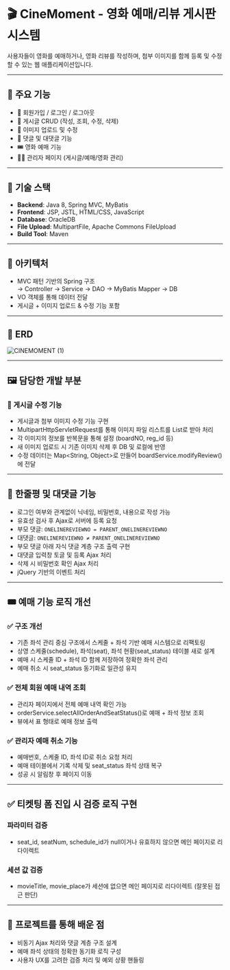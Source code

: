 
# 🎬 CineMoment - 영화 예매/리뷰 게시판 시스템

사용자들이 영화를 예매하거나, 영화 리뷰를 작성하며, 첨부 이미지를 함께 등록 및 수정할 수 있는 웹 애플리케이션입니다.

---

## 🚀 주요 기능

- 🔐 회원가입 / 로그인 / 로그아웃
- 📝 게시글 CRUD (작성, 조회, 수정, 삭제)
- 📸 이미지 업로드 및 수정
- 💬 댓글 및 대댓글 기능
- 🎟️ 영화 예매 기능
- 🧑‍💻 관리자 페이지 (게시글/예매/영화 관리)

---

## 🔧 기술 스택

- **Backend**: Java 8, Spring MVC, MyBatis
- **Frontend**: JSP, JSTL, HTML/CSS, JavaScript
- **Database**: OracleDB
- **File Upload**: MultipartFile, Apache Commons FileUpload
- **Build Tool**: Maven

---

## 🧩 아키텍처

- MVC 패턴 기반의 Spring 구조  
  → Controller → Service → DAO → MyBatis Mapper → DB  
- VO 객체를 통해 데이터 전달  
- 게시글 + 이미지 업로드 & 수정 기능 포함

---
## 🎫 ERD

![CINEMOMENT (1)](https://github.com/user-attachments/assets/1d0a669d-977d-4678-befe-f08ff96f4907)

---

## 🖼️ 담당한 개발 부분

### 📝 게시글 수정 기능
- 게시글과 첨부 이미지 수정 기능 구현
- MultipartHttpServletRequest를 통해 이미지 파일 리스트를 List<ImageFileVO>로 받아 처리
- 각 이미지의 정보를 반복문을 통해 설정 (boardNO, reg_id 등)
- 새 이미지 업로드 시 기존 이미지 삭제 후 DB 및 로컬에 반영
- 수정 데이터는 Map<String, Object>로 만들어 boardService.modifyReview()에 전달

---

## 💬 한줄평 및 대댓글 기능

- 로그인 여부와 관계없이 닉네임, 비밀번호, 내용으로 작성 가능
- 유효성 검사 후 Ajax로 서버에 등록 요청
- 부모 댓글: `ONELINEREVIEWNO = PARENT_ONELINEREVIEWNO`
- 대댓글: `ONELINEREVIEWNO ≠ PARENT_ONELINEREVIEWNO`
- 부모 댓글 아래 자식 댓글 계층 구조 출력 구현
- 대댓글 입력창 토글 및 등록 Ajax 처리
- 삭제 시 비밀번호 확인 Ajax 처리
- jQuery 기반의 이벤트 처리

---

## 🎟️ 예매 기능 로직 개선

### ✅ 구조 개선
- 기존 좌석 관리 중심 구조에서 스케줄 + 좌석 기반 예매 시스템으로 리팩토링
- 상영 스케줄(schedule), 좌석(seat), 좌석 현황(seat_status) 테이블 새로 설계
- 예매 시 스케줄 ID + 좌석 ID 함께 저장하여 정확한 좌석 관리
- 예매 취소 시 seat_status 동기화로 일관성 유지

### ✅ 전체 회원 예매 내역 조회
- 관리자 페이지에서 전체 예매 내역 확인 가능
- orderService.selectAllOrderAndSeatStatus()로 예매 + 좌석 정보 조회
- 뷰에서 표 형태로 예매 정보 출력

### ✅ 관리자 예매 취소 기능
- 예매번호, 스케줄 ID, 좌석 ID로 취소 요청 처리
- 예매 테이블에서 기록 삭제 및 seat_status 좌석 상태 복구
- 성공 시 알림창 후 페이지 이동

---

## ✅ 티켓팅 폼 진입 시 검증 로직 구현

### 파라미터 검증
- seat_id, seatNum, schedule_id가 null이거나 유효하지 않으면 메인 페이지로 리다이렉트

### 세션 값 검증
- movieTitle, movie_place가 세션에 없으면 메인 페이지로 리다이렉트 (잘못된 접근 판단)

---

## 🧠 프로젝트를 통해 배운 점

- 비동기 Ajax 처리와 댓글 계층 구조 설계
- 예매 좌석 상태의 정확한 동기화 로직 구성
- 사용자 UX를 고려한 검증 처리 및 예외 상황 핸들링
